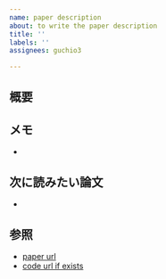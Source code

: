 ```yaml
---
name: paper description
about: to write the paper description
title: ''
labels: ''
assignees: guchio3

---
```


## 概要


## メモ
 - 

## 次に読みたい論文
 - 
 
## 参照
 - [paper url]()
 - [code url if exists]()
